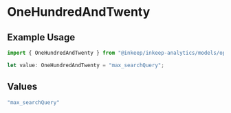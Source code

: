 # OneHundredAndTwenty

## Example Usage

```typescript
import { OneHundredAndTwenty } from "@inkeep/inkeep-analytics/models/operations";

let value: OneHundredAndTwenty = "max_searchQuery";
```

## Values

```typescript
"max_searchQuery"
```